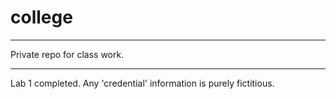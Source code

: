 # college  
***
Private repo for class work.
***

Lab 1 completed. Any 'credential' information is purely fictitious.
